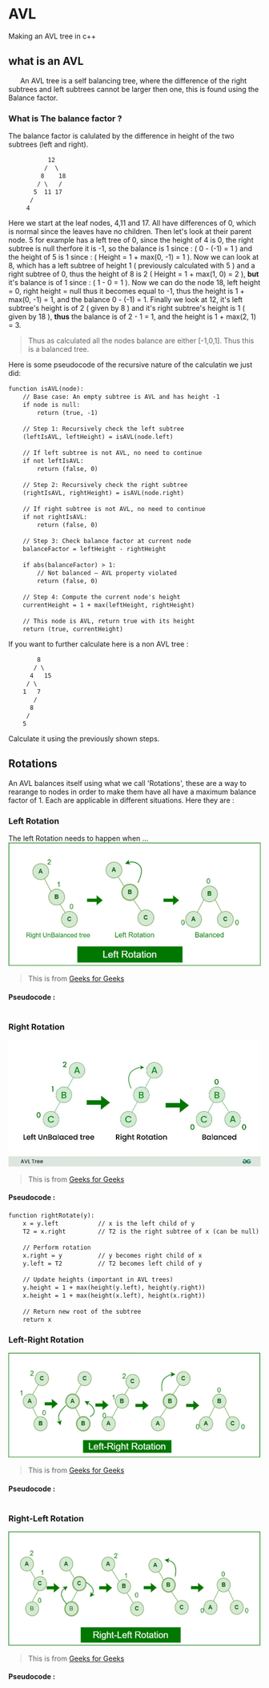 # AVL
Making an AVL tree in c++

## what is an AVL 
&nbsp;&nbsp;&nbsp;&nbsp;&nbsp;&nbsp;An AVL tree is a self balancing tree, where the difference of the right subtrees and left subtrees cannot be larger then one, this is found using the Balance factor.
### What is The balance factor ?
The balance factor is calulated by the difference in height of the two subtrees (left and right).
```
           12
          /  \
         8    18
        / \   /
       5  11 17
      /
     4
```
Here we start at the leaf nodes, 4,11 and 17. All have differences of 0, which is normal since the leaves have no children. Then let's look at their parent node. 
5 for example has a left tree of 0, since the height of 4 is 0, the right subtree is null therfore it is -1, so the balance is 1 since : ( 0 - (-1) = 1 ) and the height of 5 is 1 since : ( Height = 1 + max(0, -1) = 1 ). Now we can look at 8, which has a left subtree of height 1 ( previously calculated with 5 ) and a right subtree of 0, thus the height of 8 is 2 ( Height = 1 + max(1, 0) = 2 ), **but** it's balance is of 1 since : ( 1 - 0 = 1 ).
Now we can do the node 18, left height = 0, right height = null thus it becomes equal to -1, thus the height is 1 + max(0, -1) = 1, and the balance  0 - (-1) = 1. Finally we look at 12, it's left subtree's height is of 2 ( given by 8 ) and it's right subtree's height is 1 ( given by 18 ), **__thus__** the balance is of 2 - 1 = 1, and the height is 1 + max(2, 1) = 3.
> Thus as calculated all the nodes balance are either [-1,0,1]. Thus this is a balanced tree.

Here is some pseudocode of the recursive nature of the calculatin we just did: 
```
function isAVL(node):
    // Base case: An empty subtree is AVL and has height -1
    if node is null:
        return (true, -1)

    // Step 1: Recursively check the left subtree
    (leftIsAVL, leftHeight) = isAVL(node.left)

    // If left subtree is not AVL, no need to continue
    if not leftIsAVL:
        return (false, 0)

    // Step 2: Recursively check the right subtree
    (rightIsAVL, rightHeight) = isAVL(node.right)

    // If right subtree is not AVL, no need to continue
    if not rightIsAVL:
        return (false, 0)

    // Step 3: Check balance factor at current node
    balanceFactor = leftHeight - rightHeight

    if abs(balanceFactor) > 1:
        // Not balanced — AVL property violated
        return (false, 0)

    // Step 4: Compute the current node's height
    currentHeight = 1 + max(leftHeight, rightHeight)

    // This node is AVL, return true with its height
    return (true, currentHeight)
```
If you want to further calculate here is a non AVL tree :
```
        8
       / \
      4   15
     / \
    1   7
       /
      8
     /
    5
```

Calculate it using the previously shown steps.
## Rotations 
An AVL balances itself using what we call 'Rotations', these are a way to rearange to nodes in order to make them have all have a maximum balance factor of 1. Each are applicable in different situations. Here they are :
### Left Rotation
The left Rotation needs to happen when ...
![](Documents/Left-Rotation.png)
> This is from [Geeks for Geeks](https://www.geeksforgeeks.org/introduction-to-avl-tree/)
#### Pseudocode : 
```

```

### Right Rotation

![](Documents/Right-Rotation.jpg)
> This is from [Geeks for Geeks](https://www.geeksforgeeks.org/introduction-to-avl-tree/)
#### Pseudocode : 
```
function rightRotate(y):
    x = y.left           // x is the left child of y
    T2 = x.right         // T2 is the right subtree of x (can be null)

    // Perform rotation
    x.right = y          // y becomes right child of x
    y.left = T2          // T2 becomes left child of y

    // Update heights (important in AVL trees)
    y.height = 1 + max(height(y.left), height(y.right))
    x.height = 1 + max(height(x.left), height(x.right))

    // Return new root of the subtree
    return x
```

### Left-Right Rotation

![](Documents/Left-Right-Rotation.png)
> This is from [Geeks for Geeks](https://www.geeksforgeeks.org/introduction-to-avl-tree/)
#### Pseudocode : 
```

```

### Right-Left Rotation

![](Documents/Right-left-Rotation.png)
> This is from [Geeks for Geeks](https://www.geeksforgeeks.org/introduction-to-avl-tree/)
#### Pseudocode : 
```
```
